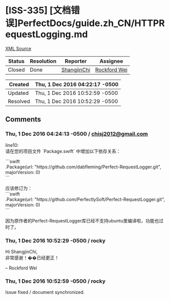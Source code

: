 # [ISS-335] [文档错误]PerfectDocs/guide.zh_CN/HTTPRequestLogging.md

[XML Source](../xml/ISS-335.xml)
<p></p>





Status|Resolution|Reporter|Assignee
------|----------|--------|--------
Closed|Done|[ShangjinChi](chisj2012@gmail.com)|[Rockford Wei]($rocky)





Created|Thu, 1 Dec 2016 04:22:17 -0500
-------|--------------
Updated|Thu, 1 Dec 2016 10:52:59 -0500
Resolved|Thu, 1 Dec 2016 10:52:29 -0500


## Comments




### Thu, 1 Dec 2016 04:24:13 -0500 / chisj2012@gmail.com 

<p><p>line10:<br/>
请在您的项目文件 `Package.swift` 中增加以下依存关系：</p>

<p>```swift<br/>
.Package(url: "https://github.com/dabfleming/Perfect-RequestLogger.git", majorVersion: 0)<br/>
```</p>

<p>应该修订为：<br/>
```swift<br/>
.Package(url: "https://github.com/PerfectlySoft/Perfect-RequestLogger.git", majorVersion: 0)<br/>
```</p>

<p>因为原作者的Perfect-RequestLogger库已经不支持ubuntu里编译啦，功能也过时了。</p></p>


### Thu, 1 Dec 2016 10:52:29 -0500 / rocky 

<p><p>Hi ShangjinChi,<br/>
非常感谢！��已经更正！</p>


<p>– Rockford Wei</p></p>


### Thu, 1 Dec 2016 10:52:59 -0500 / rocky 

<p><p>Issue fixed / document synchronized.</p></p>


